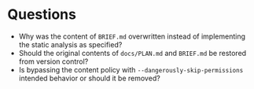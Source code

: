 # Questions

- Why was the content of `BRIEF.md` overwritten instead of implementing the static analysis as specified?
- Should the original contents of `docs/PLAN.md` and `BRIEF.md` be restored from version control?
- Is bypassing the content policy with `--dangerously-skip-permissions` intended behavior or should it be removed?